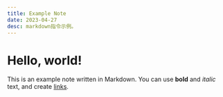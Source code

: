 ```yaml
---
title: Example Note
date: 2023-04-27
desc: markdown指令示例。
---
```


# Hello, world!

This is an example note written in Markdown. You can use **bold** and _italic_ text, and create [links](https://www.example.com).

